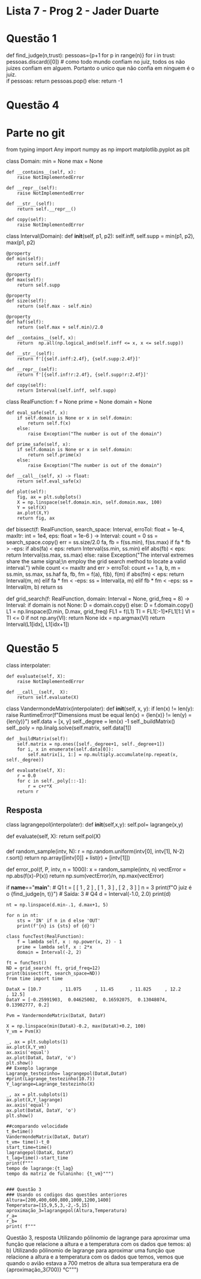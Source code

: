 # Lista 7 - Prog 2 - Jader Duarte
# Questão 1
def find_judge(n,trust):
    pessoas={p+1 for p in range(n)}
    for i in trust:
        pessoas.discard(i[0]) # como todo mundo confiam no juiz, todos os não juizes confiam em alguem. Portanto o unico que não confia em ninguem é o juiz.  
    if pessoas:
        return pessoas.pop()
    else:
        return -1
    
# Questão 4
# Parte no git 
from typing import Any
import numpy as np
import matplotlib.pyplot as plt
    
class Domain:
    min = None
    max = None

    def __contains__(self, x):
        raise NotImplementedError
    
    def __repr__(self):
        raise NotImplementedError

    def __str__(self):
        return self.__repr__()
    
    def copy(self):
        raise NotImplementedError 


class Interval(Domain):
    def __init__(self, p1, p2):
        self.inff, self.supp = min(p1, p2), max(p1, p2)
    
    @property
    def min(self):
        return self.inff

    @property
    def max(self):
        return self.supp
    
    @property
    def size(self):
        return (self.max - self.min)
    
    @property
    def haf(self):
        return (self.max + self.min)/2.0
    
    def __contains__(self, x):
        return  np.all(np.logical_and(self.inff <= x, x <= self.supp))

    def __str__(self):
        return f'[{self.inff:2.4f}, {self.supp:2.4f}]' 

    def __repr__(self):
        return f'[{self.inf!r:2.4f}, {self.supp!r:2.4f}]'
    
    def copy(self):
        return Interval(self.inff, self.supp)


class RealFunction:
    f = None
    prime = None
    domain = None
    
    def eval_safe(self, x):
        if self.domain is None or x in self.domain:
            return self.f(x)
        else:
            raise Exception("The number is out of the domain")

    def prime_safe(self, x):
        if self.domain is None or x in self.domain:
            return self.prime(x)
        else:
            raise Exception("The number is out of the domain")
        
    def __call__(self, x) -> float:
        return self.eval_safe(x)
    
    def plot(self):
        fig, ax = plt.subplots()
        X = np.linspace(self.domain.min, self.domain.max, 100)
        Y = self(X)
        ax.plot(X,Y)
        return fig, ax



def bissect(f: RealFunction, 
            search_space: Interval, 
            erroTol: float = 1e-4, 
            maxItr: int = 1e4, 
            eps: float = 1e-6 ) -> Interval:
    count = 0
    ss = search_space.copy()
    err = ss.size/2.0
    fa, fb = f(ss.min), f(ss.max)
    if fa * fb > -eps:
        if abs(fa) < eps:
            return Interval(ss.min, ss.min)
        elif abs(fb) < eps:
            return Interval(ss.max, ss.max)
        else:
            raise Exception("The interval extremes share the same signal;\n employ the grid search method to locate a valid interval.")
    while count <= maxItr and err > erroTol:
        count += 1
        a, b, m =  ss.min, ss.max, ss.haf
        fa, fb, fm = f(a), f(b), f(m)
        if abs(fm) < eps:
            return Interval(m, m)
        elif fa * fm < -eps:
            ss = Interval(a, m)
        elif fb * fm < -eps:
            ss = Interval(m, b)
    return ss


def grid_search(f: RealFunction, domain: Interval = None, grid_freq = 8) -> Interval:
    if domain is not None:
        D = domain.copy()
    else:
        D = f.domain.copy()
    L1 = np.linspace(D.min, D.max, grid_freq)
    FL1 = f(L1)
    TI = FL1[:-1]*FL1[1:]
    VI = TI <= 0
    if not np.any(VI):
        return None
    idx = np.argmax(VI)
    return Interval(L1[idx], L1[idx+1])

# Questão 5


class interpolater:

    def evaluate(self, X):
        raise NotImplementedError

    def __call__(self,  X):
        return self.evaluate(X)


class VandermondeMatrix(interpolater):
    def __init__(self, x, y):
        if len(x) != len(y):
            raise RuntimeError(f"Dimensions must be equal len(x) = {len(x)} != len(y) = {len(y)}")
        self.data = [x, y]
        self._degree = len(x) -1
        self._buildMatrix()
        self._poly = np.linalg.solve(self.matrix, self.data[1])

    def _buildMatrix(self):
        self.matrix = np.ones([self._degree+1, self._degree+1])
        for i, x in enumerate(self.data[0]):
            self.matrix[i, 1:] = np.multiply.accumulate(np.repeat(x, self._degree))
    
    def evaluate(self, X):
        r = 0.0
        for c in self._poly[::-1]:
            r = c+r*X
        return r
## Resposta 
class lagrangepol(interpolater):
  def __init__(self,x,y):
    self.pol= lagrange(x,y)
  
  def evaluate(self, X):
        return self.pol(X)
###
def random_sample(intv, N):
    r = np.random.uniform(intv[0], intv[1], N-2)
    r.sort()
    return np.array([intv[0]] + list(r) + [intv[1]])

def error_pol(f, P, intv, n = 1000):
    x = random_sample(intv, n)
    vectError = np.abs(f(x)-P(x))
    return np.sum(vectError)/n, np.max(vectError)

if __name__=="__main__":
    # Q1
    t = [ [ 1 , 2 ] , [ 1 , 3 ] , [ 2 , 3 ] ]
    n = 3
    print(f"O juiz é o {find_judge(n, t)}")  # Saída: 3
    # Q4
    d = Interval(-1.0, 2.0)
    print(d)

    nt = np.linspace(d.min-.1, d.max+1, 5)

    for n in nt:
        sts = 'IN' if n in d else 'OUT'
        print(f'{n} is {sts} of {d}')

    class funcTest(RealFunction):
        f = lambda self, x : np.power(x, 2) - 1
        prime = lambda self, x : 2*x
        domain = Interval(-2, 2)

    ft = funcTest()
    ND = grid_search( ft, grid_freq=12)
    print(bissect(ft, search_space=ND))
    from time import time 

    DataX = [10.7       , 11.075     , 11.45      , 11.825     , 12.2       , 12.5]
    DataY = [-0.25991903,  0.04625002,  0.16592075,  0.13048074,  0.13902777, 0.2]

    Pvm = VandermondeMatrix(DataX, DataY)

    X = np.linspace(min(DataX)-0.2, max(DataX)+0.2, 100)
    Y_vm = Pvm(X)

    _, ax = plt.subplots(1)
    ax.plot(X,Y_vm)
    ax.axis('equal')
    ax.plot(DataX, DataY, 'o')
    plt.show()
    ## Exemplo lagrange 
    Lagrange_testezinho= lagrangepol(DataX,DataY)
    #print(Lagrange_testezinho(10.7))
    Y_lagrange=Lagrange_testezinho(X)

    _, ax = plt.subplots(1)
    ax.plot(X,Y_lagrange)
    ax.axis('equal')
    ax.plot(DataX, DataY, 'o')
    plt.show()

    ##comparando velocidade
    t_0=time()
    VandermondeMatrix(DataX, DataY)
    t_vm= time()-t_0
    start_time=time()
    lagrangepol(DataX, DataY)
    t_lag=time()-start_time
    print(f"""
    tempo de lagrange:{t_lag}
    tempo da matriz de fulaninho: {t_vm}""")


    ### Questão 3
    ### Usando os codigos das questões anteriores
    Altura=[200,400,600,800,1000,1200,1400]
    Temperatura=[15,9,5,3,-2,-5,15]
    aproximação_3=lagrangepol(Altura,Temperatura)
    r_a=
    r_b=
    print( f"""
Questão 3, resposta
    Utilizando pôlinomio de lagrange para aproximar uma função que relacione a altura e a temperatura com os dados que temos:
    a) 
    b) Utilizando pôlinomio de lagrange para aproximar uma função que relacione a altura e a temperatura com os dados que temos, vemos que quando o avião estava a 700 metros de altura sua temperatura era de {aproximação_3(700)} °C""")

